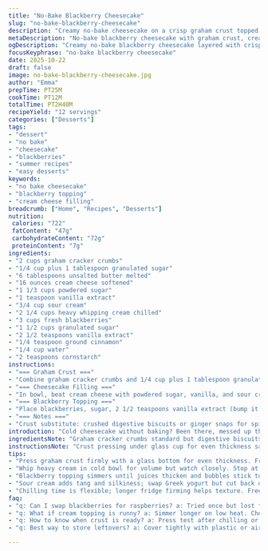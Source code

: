 ```yaml
---
title: "No-Bake Blackberry Cheesecake"
slug: "no-bake-blackberry-cheesecake"
description: "Creamy no-bake cheesecake on a crisp graham crust topped with warm blackberry compote. Uses cream cheese, powdered sugar, sour cream blended until soft. Whipping heavy cream stiff before folding keeps it light. Blackberries cooked down with cinnamon and vanilla give a jammy, deep flavor, thickened with cornstarch. Chilling in fridge or freezer firms layers perfectly. Slight changes in sugar or butter amount can adjust sweetness and crust texture. Timing shifts by minutes help spot when crust firms or topping thickens right. "
metaDescription: "No-bake blackberry cheesecake with graham crust, creamy filling, and jammy fruit topping. Chilled layers firm up for rich texture and balanced sweet-tart flavor."
ogDescription: "Creamy no-bake blackberry cheesecake layered with crisp graham crust and rich whipped filling. Jammy topping thickened by cornstarch, chilled to set just right."
focusKeyphrase: "no-bake blackberry cheesecake"
date: 2025-10-22
draft: false
image: no-bake-blackberry-cheesecake.jpg
author: "Emma"
prepTime: PT25M
cookTime: PT12M
totalTime: PT2H40M
recipeYield: "12 servings"
categories: ["Desserts"]
tags:
- "dessert"
- "no bake"
- "cheesecake"
- "blackberries"
- "summer recipes"
- "easy desserts"
keywords:
- "no bake cheesecake"
- "blackberry topping"
- "cream cheese filling"
breadcrumb: ["Home", "Recipes", "Desserts"]
nutrition: 
 calories: "722"
 fatContent: "47g"
 carbohydrateContent: "72g"
 proteinContent: "7g"
ingredients:
- "2 cups graham cracker crumbs"
- "1/4 cup plus 1 tablespoon granulated sugar"
- "6 tablespoons unsalted butter melted"
- "16 ounces cream cheese softened"
- "1 1/3 cups powdered sugar"
- "1 teaspoon vanilla extract"
- "3/4 cup sour cream"
- "2 1/4 cups heavy whipping cream chilled"
- "3 cups fresh blackberries"
- "1 1/2 cups granulated sugar"
- "2 1/2 teaspoons vanilla extract"
- "1/4 teaspoon ground cinnamon"
- "1/4 cup water"
- "2 teaspoons cornstarch"
instructions:
- "=== Graham Crust ==="
- "Combine graham cracker crumbs and 1/4 cup plus 1 tablespoon granulated sugar in a mixing bowl. Melt butter in microwave-safe bowl until just liquefied, not too hot. Pour butter over crumbs, stir thoroughly to coat evenly. Press firmly into bottom of a 9x13 inch dish with dry bottom of glass or measuring cup to compact crust tightly so it sets crisp. Freeze 15-20 minutes until firm to touch before filling. Skip freezer? Chill 40 minutes fridge but takes longer."
- "=== Cheesecake Filling ==="
- "In bowl, beat cream cheese with powdered sugar, vanilla, and sour cream. Use elbow grease or mixer till entirely lump-free—texture smooth but slightly glossy. Meanwhile whisk heavy cream in a separate chilled bowl on medium-high speed. Whip till stiff peaks, but not grainy or overwhipped. Fold whipped cream gently into cream cheese mixture with rubber spatula in slow, steady turns to keep air. Spread filling evenly on chilled crust. Smooth with offset spatula or back of spoon. Refrigerate at least 4 hours or freeze for 2 to set properly; texture matters here so don’t rush."
- "=== Blackberry Topping ==="
- "Place blackberries, sugar, 2 1/2 teaspoons vanilla extract (bump it up for depth), cinnamon, water, and cornstarch in saucepan. Stir to mix everything. Bring to boil over medium-high heat stirring nonstop to prevent sticking or scorching. Once boil hits, reduce to low and simmer 9-11 minutes. Watch blackberries burst and juices thicken into jammy syrup; stir occasionally but gently. The aroma gets rich and spicy—sign it's ready. Remove from heat, cool till room temperature. Spread topping over set cheesecake evenly like spreading jam. Cut after topping firms slightly in fridge."
- "=== Notes ==="
- "Crust substitute: crushed digestive biscuits or ginger snaps for spice kick. Butter can be browned lightly for nuttier crust flavor. Cream cheese brand matters; full-fat keeps richness. Sour cream adds tang and silkiness; can swap for Greek yogurt but tartness spikes. Whipping cream consistency is tension between fluffy and stable—don’t slack. If topping too liquidy, simmer few extra minutes. Use fresh blackberries or frozen thawed; frozen can be wetter, so adjust cornstarch slightly. Timing flexible, feel crust firmness and topping thickness rather than clock. Store leftover cheesecake covered; releases condensation if left out, so fridge best."
introduction: "Cold cheesecake without baking? Been there, messed up those cracked setups. Learned to trust the freeze-and-chill game and hold back on mixing whipped cream too much or you get gluey nonsense. Tried swapping blackberries for raspberries once, lost depth, though. This version hits that line where cream cheese tang meets sweet crust crunch and jammy fruit finish. The sweetness ratio is delicate; too much sugar cloys and undermines berry’s brightness. I always forgot the cornstarch once—ended with runny topping disaster. Use your senses here: crust feels firm but still tender, cream filling airy but holds shape, topping thick like jam, glossy, rich. Perfect for summer when oven heat kills your vibe."
ingredientsNote: "Graham cracker crumbs standard but digestive biscuits work well if available, lend slightly different flavor, less sweet. Butter melting phase key: too hot and it cooks crumbs, changing texture; just melted enough for binding is right. Cream cheese at room temp blends more easily, less lumps. Powdered sugar beats granulated here for smoothness. Sour cream is a small tangy secret weapon; Greek yogurt swap works but watch moisture ratio, might need less liquid. Heavy cream cold for maximum volume but don’t overshoot whipping or turns grainy. Blackberries fresh is best, frozen can add excess moisture—adjust cornstarch if topping too thin. If none, arrowroot powder a possible stand-in but test thickness after boiling. Vanilla extract matters—pure stuff is worth it here. Cinnamon is subtle, don’t skip, it elevates blackberry’s earthiness."
instructionsNote: "Crust pressing under glass cup for even thickness saves time and prevents cracks later. Freezing the crust firms fats so cheesecake doesn’t sink or get soggy. When beating cream cheese mixture, think silky texture, no lumps left; good whisking pays off or you’ll find gritty curds in final bite. Whipped cream stiff peaks? Lift whisk, tips stand tall and not droopy—that’s your cue. Folding technique: gentle, slow to keep lightness; overmix and filling deflates. Refrigeration times flexible; chilling longer firms texture better. Blackberry topping bubbling thick and sticking to spoon signals done; don’t rush this simmer or risk runny topping spoiling entire effect. Cooling topping fully before spreading avoids melting or ruining set filling. Leftover coverage critical to prevent dryness or off flavors from fridge odors. Use offset spatula or butter knife to get flat top surface for neat look. Mix steps up if preferred but crust chilling before filling is non-negotiable to preserve integrity."
tips:
- "Press graham crust firmly with a glass bottom for even thickness. Freeze crust until just firm but not frozen solid. Melt butter gently; if too hot, it cooks crumbs and changes texture to gummy. Testing crust firmness by touch beats clock every time."
- "Whip heavy cream in cold bowl for volume but watch closely. Stop at stiff peaks; overwhipping turns grainy. Folding in cream needs slow steady turns. Overmix and cream deflates, losing lightness. Mix cream cheese and sugar till lump-free but keep texture glossy not overly whipped."
- "Blackberry topping simmers until juices thicken and bubbles stick to spoon. Use cornstarch slurry but add cautiously. Frozen berries add extra moisture so slightly increase cornstarch. Stir often but gently to avoid crushing berries too early. Aroma rich, slightly spicy signals ready."
- "Sour cream adds tang and silkiness; swap Greek yogurt but cut back on liquids. Powdered sugar blends best in filling; granulated can leave grit. Vanilla extract amounts vary; more in topping for depth, less in filling. Cinnamon small but crucial, boosts earthiness without overpowering."
- "Chilling time is flexible; longer fridge firming helps texture. Freezing is faster but monitor to avoid icy spots. Layer handling is delicate: chilled crust avoids sinking, set filling holds shape. Cover leftovers tightly to prevent condensation; fridge storage beats room temperature every time."
faq:
- "q: Can I swap blackberries for raspberries? a: Tried once but lost flavor depth. Raspberries wetter so adjust cornstarch more. Taste different, less jammy. Works but not same texture or richness."
- "q: What if cream topping is runny? a: Simmer longer on low heat. Check bubbles stick to spoon. Add small cornstarch increments if still thin. Freshness of berries affects moisture. Could increase sugar slightly, helps thickening but beware overpowering sweetness."
- "q: How to know when crust is ready? a: Press test after chilling or freezing. Should feel firm and dry but not frozen rock hard. If crust cracks easily when pressed, may need more compaction or shorter freeze time. Butter temp at mixing affects crumb texture too."
- "q: Best way to store leftovers? a: Cover tightly with plastic or airtight container. Chill in fridge maximum 3 days. Freezing okay but topping texture changes. Avoid condensation by cooling topping fully before storing. Room temp risks sogginess or off-odors quickly."

---
```


